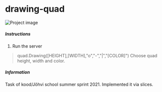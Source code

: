 # drawing-quad

![Project image](https://i.ibb.co/1QzMSZ3/image-2023-02-26-16-16-22.png)

##### Instructions
1. Run the server
> quad.Drawing([HEIGHT],[WIDTH],"o","-","|","[COLOR]")
Choose quad height, width and color.

##### Information
Task of kood/Jõhvi school summer sprint 2021. Implemented it via slices.
